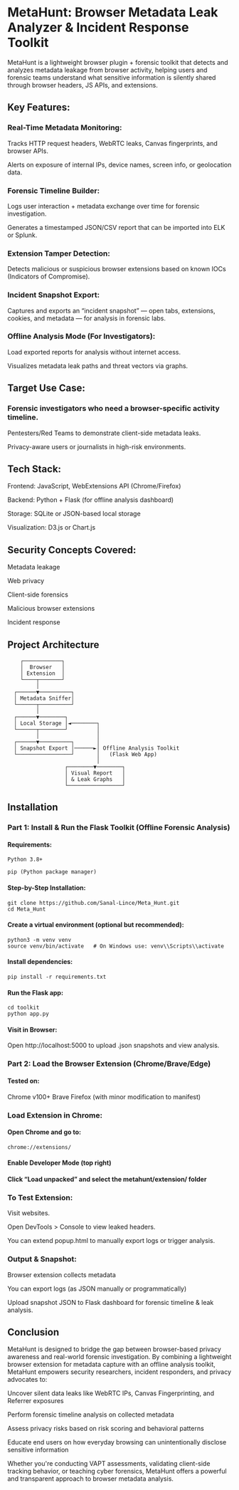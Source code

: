# MetaHunt: Browser Metadata Leak Analyzer & Incident Response Toolkit

MetaHunt is a lightweight browser plugin + forensic toolkit that detects and analyzes metadata leakage from browser activity, helping users and forensic teams understand what sensitive information is silently shared through browser headers, JS APIs, and extensions.

## Key Features:

### Real-Time Metadata Monitoring:

  Tracks HTTP request headers, WebRTC leaks, Canvas fingerprints, and browser APIs.

  Alerts on exposure of internal IPs, device names, screen info, or geolocation data.

### Forensic Timeline Builder:

  Logs user interaction + metadata exchange over time for forensic investigation.

  Generates a timestamped JSON/CSV report that can be imported into ELK or Splunk.

### Extension Tamper Detection:

  Detects malicious or suspicious browser extensions based on known IOCs (Indicators of Compromise).

### Incident Snapshot Export:

  Captures and exports an “incident snapshot” — open tabs, extensions, cookies, and metadata — for analysis in forensic labs.

### Offline Analysis Mode (For Investigators):

  Load exported reports for analysis without internet access.

  Visualizes metadata leak paths and threat vectors via graphs.

## Target Use Case:

### Forensic investigators who need a browser-specific activity timeline.

Pentesters/Red Teams to demonstrate client-side metadata leaks.

Privacy-aware users or journalists in high-risk environments.


## Tech Stack:

Frontend: JavaScript, WebExtensions API (Chrome/Firefox)

Backend: Python + Flask (for offline analysis dashboard)

Storage: SQLite or JSON-based local storage

Visualization: D3.js or Chart.js

## Security Concepts Covered:

Metadata leakage

Web privacy

Client-side forensics

Malicious browser extensions

Incident response


## Project Architecture

        ┌────────────┐
        │  Browser   │
        │ Extension  │
        └────┬───────┘
             │
      ┌──────▼──────────┐
      │ Metadata Sniffer│
      └──────┬──────────┘
             │
      ┌──────▼────────┐
      │ Local Storage │◄────────┐
      └──────┬────────┘         │
             │                  │
      ┌──────▼──────────┐       │
      │ Snapshot Export │──────►│ Offline Analysis Toolkit
      └─────────────────┘       │   (Flask Web App)
                                │
                      ┌────────▼────────┐
                      │ Visual Report   │
                      │ & Leak Graphs   │
                      └─────────────────┘
##   Installation
###  Part 1: Install & Run the Flask Toolkit (Offline Forensic Analysis)

#### Requirements:

    Python 3.8+

    pip (Python package manager)
#### Step-by-Step Installation:
    git clone https://github.com/Sanal-Lince/Meta_Hunt.git
    cd Meta_Hunt
#### Create a virtual environment (optional but recommended):
    python3 -m venv venv
    source venv/bin/activate   # On Windows use: venv\\Scripts\\activate
#### Install dependencies:
    pip install -r requirements.txt
#### Run the Flask app:
    cd toolkit
    python app.py
#### Visit in Browser:
Open http://localhost:5000 to upload .json snapshots and view analysis.

###  Part 2: Load the Browser Extension (Chrome/Brave/Edge)

#### Tested on:

Chrome v100+
Brave
Firefox (with minor modification to manifest)

###  Load Extension in Chrome:

#### Open Chrome and go to:
    chrome://extensions/
#### Enable Developer Mode (top right)
#### Click “Load unpacked” and select the metahunt/extension/ folder

### To Test Extension:

Visit websites.

Open DevTools > Console to view leaked headers.

You can extend popup.html to manually export logs or trigger analysis.

### Output & Snapshot:

Browser extension collects metadata

You can export logs (as JSON manually or programmatically)

Upload snapshot JSON to Flask dashboard for forensic timeline & leak analysis.

## Conclusion
MetaHunt is designed to bridge the gap between browser-based privacy awareness and real-world forensic investigation. By combining a lightweight browser extension for metadata capture with an offline analysis toolkit, MetaHunt empowers security researchers, incident responders, and privacy advocates to:

  Uncover silent data leaks like WebRTC IPs, Canvas Fingerprinting, and Referrer exposures

  Perform forensic timeline analysis on collected metadata

  Assess privacy risks based on risk scoring and behavioral patterns

  Educate end users on how everyday browsing can unintentionally disclose sensitive information

Whether you're conducting VAPT assessments, validating client-side tracking behavior, or teaching cyber forensics, MetaHunt offers a powerful and transparent approach to browser metadata analysis.
